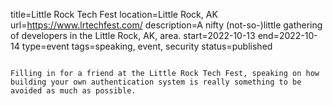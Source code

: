 title=Little Rock Tech Fest
location=Little Rock, AK
url=https://www.lrtechfest.com/
description=A nifty (not-so-)little gathering of developers in the Little Rock, AK, area.
start=2022-10-13
end=2022-10-14
type=event
tags=speaking, event, security
status=published
~~~~~~

Filling in for a friend at the Little Rock Tech Fest, speaking on how building your own authentication system is really something to be avoided as much as possible.
